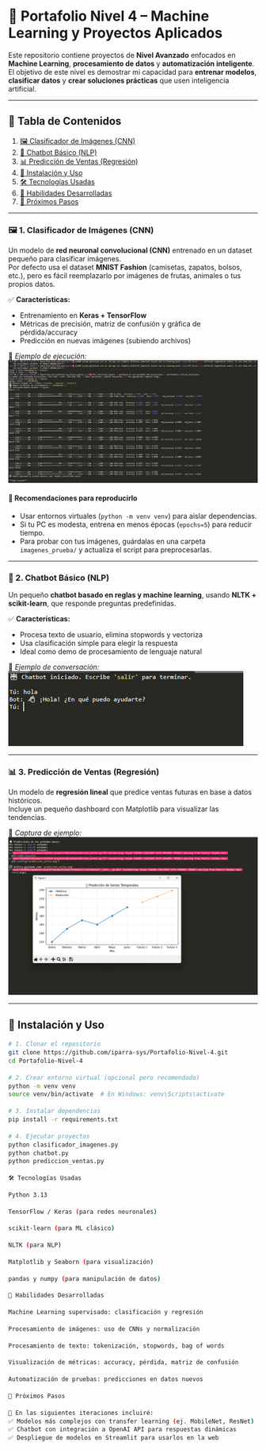 # 🤖 Portafolio Nivel 4 – Machine Learning y Proyectos Aplicados

Este repositorio contiene proyectos de **Nivel Avanzado** enfocados en **Machine Learning**, **procesamiento de datos** y **automatización inteligente**.  
El objetivo de este nivel es demostrar mi capacidad para **entrenar modelos**, **clasificar datos** y **crear soluciones prácticas** que usen inteligencia artificial.

---

## 🧾 Tabla de Contenidos
1. [🖼️ Clasificador de Imágenes (CNN)](#-1-clasificador-de-imágenes-cnn)
2. [💬 Chatbot Básico (NLP)](#-2-chatbot-básico-nlp)
3. [📊 Predicción de Ventas (Regresión)](#-3-predicción-de-ventas-regresión)
4. [🚀 Instalación y Uso](#-instalación-y-uso)
5. [🛠 Tecnologías Usadas](#-tecnologías-usadas)
6. [🎯 Habilidades Desarrolladas](#-habilidades-desarrolladas)
7. [📌 Próximos Pasos](#-próximos-pasos)

---

### 🖼️ 1. Clasificador de Imágenes (CNN)

Un modelo de **red neuronal convolucional (CNN)** entrenado en un dataset pequeño para clasificar imágenes.  
Por defecto usa el dataset **MNIST Fashion** (camisetas, zapatos, bolsos, etc.), pero es fácil reemplazarlo por imágenes de frutas, animales o tus propios datos.

✅ **Características:**
- Entrenamiento en **Keras + TensorFlow**
- Métricas de precisión, matriz de confusión y gráfica de pérdida/accuracy
- Predicción en nuevas imágenes (subiendo archivos)

📸 *Ejemplo de ejecución:*  
![Clasificador de Imágenes](assets/clasificador.png)

#### 🔑 Recomendaciones para reproducirlo
- Usar entornos virtuales (`python -m venv venv`) para aislar dependencias.
- Si tu PC es modesta, entrena en menos épocas (`epochs=5`) para reducir tiempo.
- Para probar con tus imágenes, guárdalas en una carpeta `imagenes_prueba/` y actualiza el script para preprocesarlas.

---

### 💬 2. Chatbot Básico (NLP)

Un pequeño **chatbot basado en reglas y machine learning**, usando **NLTK + scikit-learn**, que responde preguntas predefinidas.

✅ **Características:**
- Procesa texto de usuario, elimina stopwords y vectoriza
- Usa clasificación simple para elegir la respuesta
- Ideal como demo de procesamiento de lenguaje natural

📸 *Ejemplo de conversación:*  
![Chatbot](assets/chatbot.png)

---

### 📊 3. Predicción de Ventas (Regresión)

Un modelo de **regresión lineal** que predice ventas futuras en base a datos históricos.  
Incluye un pequeño dashboard con Matplotlib para visualizar las tendencias.

📸 *Captura de ejemplo:*  
![Predicción de Ventas](assets/regresion.png)

---

## 🚀 Instalación y Uso

```bash
# 1. Clonar el repositorio
git clone https://github.com/iparra-sys/Portafolio-Nivel-4.git
cd Portafolio-Nivel-4

# 2. Crear entorno virtual (opcional pero recomendado)
python -m venv venv
source venv/bin/activate  # En Windows: venv\Scripts\activate

# 3. Instalar dependencias
pip install -r requirements.txt

# 4. Ejecutar proyectos
python clasificador_imagenes.py
python chatbot.py
python prediccion_ventas.py

🛠 Tecnologías Usadas

Python 3.13

TensorFlow / Keras (para redes neuronales)

scikit-learn (para ML clásico)

NLTK (para NLP)

Matplotlib y Seaborn (para visualización)

pandas y numpy (para manipulación de datos)

🎯 Habilidades Desarrolladas

Machine Learning supervisado: clasificación y regresión

Procesamiento de imágenes: uso de CNNs y normalización

Procesamiento de texto: tokenización, stopwords, bag of words

Visualización de métricas: accuracy, pérdida, matriz de confusión

Automatización de pruebas: predicciones en datos nuevos

📌 Próximos Pasos

🚀 En las siguientes iteraciones incluiré:
✅ Modelos más complejos con transfer learning (ej. MobileNet, ResNet)
✅ Chatbot con integración a OpenAI API para respuestas dinámicas
✅ Despliegue de modelos en Streamlit para usarlos en la web